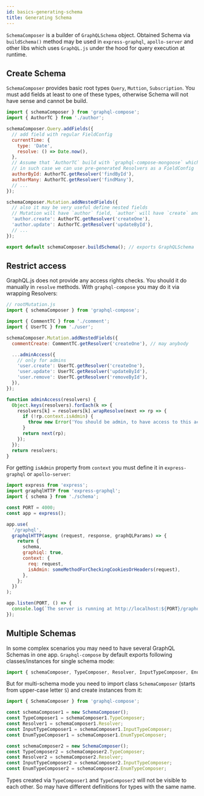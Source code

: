 ```yaml
---
id: basics-generating-schema
title: Generating Schema
---
```


`SchemaComposer` is a builder of `GraphQLSchema` object. Obtained Schema via `buildSchema()` method may be used in `express-graphql`, `apollo-server` and other libs which uses `GraphQL.js` under the hood for query execution at runtime.

## Create Schema

`SchemaComposer` provides basic root types `Query`, `Muttion`, `Subscription`. You must add fields at least to one of these types, otherwise Schema will not have sense and cannot be build.

```js
import { schemaComposer } from 'graphql-compose';
import { AuthorTC } from './author';

schemaComposer.Query.addFields({
  // add field with regular FieldConfig
  currentTime: {
    type: 'Date',
    resolve: () => Date.now(),
  },
  // Assume that `AuthorTC` build with `graphql-compose-mongoose` which has CRUD resolvers
  // in such case we can use pre-generated Resolvers as a FieldConfig
  authorById: AuthorTC.getResolver('findById'),
  authorMany: AuthorTC.getResolver('findMany'),
  // ...
});

schemaComposer.Mutation.addNestedFields({
  // also it may be very useful define nested fields
  // Mutation will have `author` field, `author` will have `create` and `update` fields inside
  'author.create': AuthorTC.getResolver('createOne'),
  'author.update': AuthorTC.getResolver('updateById'),
  // ...
});

export default schemaComposer.buildSchema(); // exports GraphQLSchema
```

## Restrict access

GraphQL.js does not provide any access rights checks. You should it do manually in `resolve` methods. With `graphql-compose` you may do it via wrapping Resolvers:

```js
// rootMutation.js
import { schemaComposer } from 'graphql-compose';

import { CommentTC } from './comment';
import { UserTC } from './user';

schemaComposer.Mutation.addNestedFields({
  commentCreate: CommentTC.getResolver('createOne'), // may anybody

  ...adminAccess({
    // only for admins
    'user.create': UserTC.getResolver('createOne'),
    'user.update': UserTC.getResolver('updateById'),
    'user.remove': UserTC.getResolver('removeById'),
  }),
});

function adminAccess(resolvers) {
  Object.keys(resolvers).forEach(k => {
    resolvers[k] = resolvers[k].wrapResolve(next => rp => {
      if (!rp.context.isAdmin) {
        throw new Error('You should be admin, to have access to this action.');
      }
      return next(rp);
    });
  });
  return resolvers;
}
```

For getting `isAdmin` property from `context` you must define it in `express-graphql` or `apollo-server`:
```js
import express from 'express';
import graphqlHTTP from 'express-graphql';
import { schema } from './schema';

const PORT = 4000;
const app = express();

app.use(
  '/graphql',
  graphqlHTTP(async (request, response, graphQLParams) => {
    return {
      schema,
      graphiql: true,
      context: {
        req: request,
        isAdmin: someMethodForCheckingCookiesOrHeaders(request),
      },
    };
  })
);

app.listen(PORT, () => {
  console.log(`The server is running at http://localhost:${PORT}/graphql`);
});
```

## Multiple Schemas

In some complex scenarios you may need to have several GraphQL Schemas in one app. `Graphql-compose` by default exports following classes/instances for single schema mode:
```js
import { schemaComposer, TypeComposer, Resolver, InputTypeComposer, EnumTypeComposer } from 'graphql-compose';
```

But for multi-schema mode you need to import class `SchemaComposer` (starts from upper-case letter `S`) and create instances from it:
```js
import { SchemaComposer } from 'graphql-compose';

const schemaComposer1 = new SchemaComposer();
const TypeComposer1 = schemaComposer1.TypeComposer;
const Resolver1 = schemaComposer1.Resolver;
const InputTypeComposer1 = schemaComposer1.InputTypeComposer;
const EnumTypeComposer1 = schemaComposer1.EnumTypeComposer;

const schemaComposer2 = new SchemaComposer();
const TypeComposer2 = schemaComposer2.TypeComposer;
const Resolver2 = schemaComposer2.Resolver;
const InputTypeComposer2 = schemaComposer2.InputTypeComposer;
const EnumTypeComposer2 = schemaComposer2.EnumTypeComposer;
```

Types created via `TypeComposer1` and `TypeComposer2` will not be visible to each other. So may have different definitions for types with the same name.
